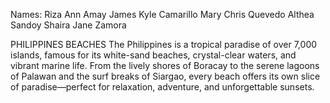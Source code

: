 Names:
Riza Ann Amay
James Kyle Camarillo
Mary Chris Quevedo
Althea Sandoy
Shaira Jane Zamora

PHILIPPINES BEACHES
  The Philippines is a tropical paradise of over 7,000 islands, famous for its white-sand beaches, crystal-clear waters, and vibrant marine life. From the lively shores of Boracay to the serene lagoons of Palawan and the surf breaks of Siargao, every beach offers its own slice of paradise—perfect for relaxation, adventure, and unforgettable sunsets.

